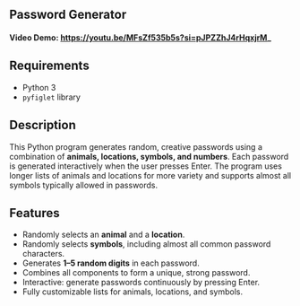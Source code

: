 ## Password Generator

#### Video Demo: https://youtu.be/MFsZf535b5s?si=pJPZZhJ4rHqxjrM_

## Requirements
- Python 3
- `pyfiglet` library
  
## Description
This Python program generates random, creative passwords using a combination of **animals, locations, symbols, and numbers**. Each password is generated interactively when the user presses Enter. The program uses longer lists of animals and locations for more variety and supports almost all symbols typically allowed in passwords.

## Features
- Randomly selects an **animal** and a **location**.
- Randomly selects **symbols**, including almost all common password characters.
- Generates **1–5 random digits** in each password.
- Combines all components to form a unique, strong password.
- Interactive: generate passwords continuously by pressing Enter.
- Fully customizable lists for animals, locations, and symbols.






